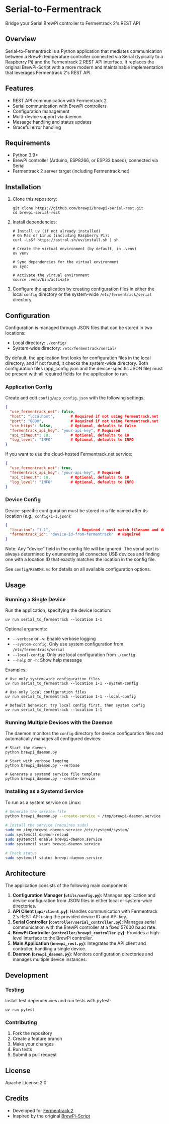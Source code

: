 # Serial-to-Fermentrack

Bridge your Serial BrewPi controller to Fermentrack 2's REST API

## Overview

Serial-to-Fermentrack is a Python application that mediates communication between a BrewPi temperature controller
connected via Serial (typically to a Raspberry Pi) and the Fermentrack 2 REST API interface. It replaces the original 
BrewPi-Script with a more modern and maintainable implementation that leverages Fermentrack 2's REST API.

## Features

- REST API communication with Fermentrack 2
- Serial communication with BrewPi controllers
- Configuration management
- Multi-device support via daemon
- Message handling and status updates
- Graceful error handling

## Requirements

- Python 3.9+
- BrewPi controller (Arduino, ESP8266, or ESP32 based), connected via Serial
- Fermentrack 2 server target (including Fermentrack.net)

## Installation

1. Clone this repository:
   ```
   git clone https://github.com/brewpi/brewpi-serial-rest.git
   cd brewpi-serial-rest
   ```

2. Install dependencies:
   ```
   # Install uv (if not already installed)
   # On Mac or Linux (including Raspberry Pi):
   curl -LsSf https://astral.sh/uv/install.sh | sh
   
   # Create the virtual environment (by default, in .venv)
   uv venv
   
   # Sync dependencies for the virtual environment
   uv sync

   # Activate the virtual environment
   source .venv/bin/activate
   
   ```

3. Configure the application by creating configuration files in either the local `config` directory or the system-wide `/etc/fermentrack/serial` directory.

## Configuration

Configuration is managed through JSON files that can be stored in two locations:

- Local directory: `./config/` 
- System-wide directory: `/etc/fermentrack/serial/`

By default, the application first looks for configuration files in the local directory, and if not found, it checks the system-wide directory. Both configuration files (app_config.json and the device-specific JSON file) must be present with all required fields for the application to run.

### Application Config

Create and edit `config/app_config.json` with the following settings:

```json
{
  "use_fermentrack_net": false,
  "host": "localhost",       # Required if not using Fermentrack.net
  "port": "8000",            # Required if not using Fermentrack.net
  "use_https": false,        # Optional, defaults to false
  "fermentrack_api_key": "your-api-key", # Required
  "api_timeout": 10,         # Optional, defaults to 10
  "log_level": "INFO"        # Optional, defaults to INFO
}
```

If you want to use the cloud-hosted Fermentrack.net service:

```json
{
  "use_fermentrack_net": true,
  "fermentrack_api_key": "your-api-key", # Required
  "api_timeout": 10,         # Optional, defaults to 10
  "log_level": "INFO"        # Optional, defaults to INFO
}
```

### Device Config

Device-specific configuration must be stored in a file named after its location (e.g., `config/1-1.json`):

```json
{
  "location": "1-1",            # Required - must match filename and defines the USB port
  "fermentrack_id": "device-id-from-fermentrack"  # Required
}
```

Note: Any "device" field in the config file will be ignored. The serial port is always determined by enumerating all connected USB devices and finding one with a location ID that exactly matches the location in the config file.

See `config/README.md` for details on all available configuration options.

## Usage

### Running a Single Device

Run the application, specifying the device location:

```
uv run serial_to_fermentrack --location 1-1
```

Optional arguments:
- `--verbose` or `-v`: Enable verbose logging
- `--system-config`: Only use system configuration from `/etc/fermentrack/serial`
- `--local-config`: Only use local configuration from `./config`
- `--help` or `-h`: Show help message

Examples:
```
# Use only system-wide configuration files
uv run serial_to_fermentrack --location 1-1 --system-config

# Use only local configuration files 
uv run serial_to_fermentrack --location 1-1 --local-config

# Default behavior: try local config first, then system config
uv run serial_to_fermentrack --location 1-1
```

### Running Multiple Devices with the Daemon

The daemon monitors the `config` directory for device configuration files and automatically manages all configured devices:

```
# Start the daemon
python brewpi_daemon.py

# Start with verbose logging
python brewpi_daemon.py --verbose

# Generate a systemd service file template
python brewpi_daemon.py --create-service
```

### Installing as a Systemd Service

To run as a system service on Linux:

```bash
# Generate the service file
python brewpi_daemon.py --create-service > /tmp/brewpi-daemon.service

# Install the service (requires sudo)
sudo mv /tmp/brewpi-daemon.service /etc/systemd/system/
sudo systemctl daemon-reload
sudo systemctl enable brewpi-daemon.service
sudo systemctl start brewpi-daemon.service

# Check status
sudo systemctl status brewpi-daemon.service
```

## Architecture

The application consists of the following main components:

1. **Configuration Manager (`utils/config.py`)**: Manages application and device configuration from JSON files in either local or system-wide directories.
2. **API Client (`api/client.py`)**: Handles communication with Fermentrack 2's REST API using the provided device ID and API key.
3. **Serial Controller (`controller/serial_controller.py`)**: Manages serial communication with the BrewPi controller at a fixed 57600 baud rate.
4. **BrewPi Controller (`controller/brewpi_controller.py`)**: Provides a high-level interface to the BrewPi controller.
5. **Main Application (`brewpi_rest.py`)**: Integrates the API client and controller, handling a single device.
6. **Daemon (`brewpi_daemon.py`)**: Monitors configuration directories and manages multiple device instances.

## Development

### Testing

Install test dependencies and run tests with pytest:

```
uv run pytest
```

### Contributing

1. Fork the repository
2. Create a feature branch
3. Make your changes
4. Run tests
5. Submit a pull request

## License

Apache License 2.0

## Credits

- Developed for [Fermentrack 2](https://github.com/thorrak/fermentrack)
- Inspired by the original [BrewPi-Script](https://github.com/BrewPi/brewpi-script)
